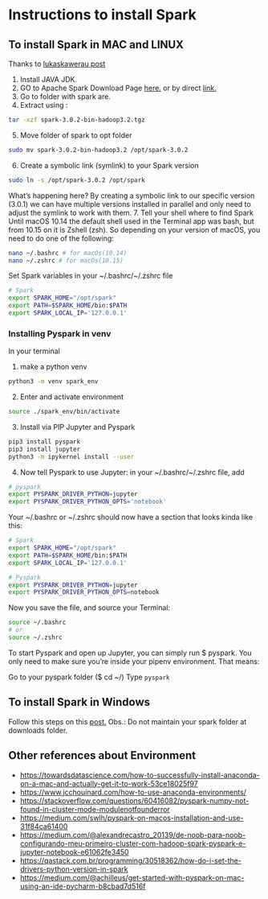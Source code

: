 # Instructions to install Spark 

## To install Spark in MAC and LINUX
Thanks to [lukaskawerau post](https://www.lukaskawerau.com/local-pyspark-jupyter-mac/)

1. Install JAVA JDK.
2. GO to Apache Spark Download Page [here.](https://spark.apache.org/downloads.html) or by direct [link.](spark-3.0.2-bin-hadoop3.2.tgz)
3. Go to folder with spark are.
4. Extract using :
```bash
tar -xzf spark-3.0.2-bin-hadoop3.2.tgz
```
5. Move folder of spark to opt folder
```bash
sudo mv spark-3.0.2-bin-hadoop3.2 /opt/spark-3.0.2
```
6. Create a symbolic link (symlink) to your Spark version
```bash
sudo ln -s /opt/spark-3.0.2 /opt/spark
```
What’s happening here? By creating a symbolic link to our specific version (3.0.1) we can have multiple versions installed in parallel and only need to adjust the symlink to work with them.
7. Tell your shell where to find Spark
Until macOS 10.14 the default shell used in the Terminal app was bash, but from 10.15 on it is Zshell (zsh). So depending on your version of macOS, you need to do one of the following:

```bash
nano ~/.bashrc # for macOs(10.14)
nano ~/.zshrc # for macOs(10.15)
```
Set Spark variables in your ~/.bashrc/~/.zshrc file
```bash
# Spark
export SPARK_HOME="/opt/spark"
export PATH=$SPARK_HOME/bin:$PATH
export SPARK_LOCAL_IP='127.0.0.1'
```
### Installing Pyspark in venv
In your terminal 
1. make a python venv
```bash
python3 -m venv spark_env
```
2. Enter and activate environment
```bash
source ./spark_env/bin/activate
```
3. Install via PIP Jupyter and Pyspark
```bash
pip3 install pyspark
pip3 install jupyter
python3 -m ipykernel install --user
```
4. Now tell Pyspark to use Jupyter: in your ~/.bashrc/~/.zshrc file, add
```bash
# pyspark
export PYSPARK_DRIVER_PYTHON=jupyter
export PYSPARK_DRIVER_PYTHON_OPTS='notebook'
```
Your ~/.bashrc or ~/.zshrc should now have a section that looks kinda like this:

```bash
# Spark
export SPARK_HOME="/opt/spark"
export PATH=$SPARK_HOME/bin:$PATH
export SPARK_LOCAL_IP='127.0.0.1'

# Pyspark
export PYSPARK_DRIVER_PYTHON=jupyter
export PYSPARK_DRIVER_PYTHON_OPTS=notebook
```
Now you save the file, and source your Terminal:
```bash
source ~/.bashrc 
# or
source ~/.zshrc
```
To start Pyspark and open up Jupyter, you can simply run $ pyspark. You only need to make sure you’re inside your pipenv environment. That means:

Go to your pyspark folder ($ cd ~/<your folder>)
Type ```pyspark```

## To install Spark in Windows

Follow this steps on this [post.](https://www.datacamp.com/community/tutorials/installation-of-pyspark) 
Obs.: Do not maintain your spark folder at downloads folder.

## Other references about Environment
* https://towardsdatascience.com/how-to-successfully-install-anaconda-on-a-mac-and-actually-get-it-to-work-53ce18025f97
* https://www.jcchouinard.com/how-to-use-anaconda-environments/
* https://stackoverflow.com/questions/60416082/pyspark-numpy-not-found-in-cluster-mode-modulenotfounderror
* https://medium.com/swlh/pyspark-on-macos-installation-and-use-31f84ca61400
* https://medium.com/@alexandrecastro_20139/de-noob-para-noob-configurando-meu-primeiro-cluster-com-hadoop-spark-pyspark-e-jupyter-notebook-e61062fe3450
* https://qastack.com.br/programming/30518362/how-do-i-set-the-drivers-python-version-in-spark
* https://medium.com/@achilleus/get-started-with-pyspark-on-mac-using-an-ide-pycharm-b8cbad7d516f
